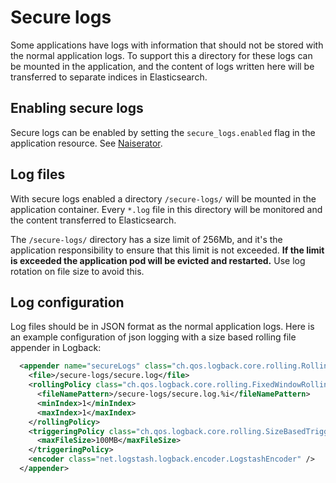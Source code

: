 # Secure logs

Some applications have logs with information that should not be stored
with the normal application logs. To support this a directory for
these logs can be mounted in the application, and the content of logs
written here will be transferred to separate indices in Elasticsearch.

## Enabling secure logs

Secure logs can be enabled by setting the `secure_logs.enabled` flag
in the application resource. See
[Naiserator](https://github.com/nais/naiserator/).

## Log files

With secure logs enabled a directory `/secure-logs/` will be mounted
in the application container. Every `*.log` file in this directory will be
monitored and the content transferred to Elasticsearch.

The `/secure-logs/` directory has a size limit of 256Mb, and it's the
application responsibility to ensure that this limit is not
exceeded. **If the limit is exceeded the application pod will be
evicted and restarted.** Use log rotation on file size to avoid this.

## Log configuration

Log files should be in JSON format as the normal application
logs. Here is an example configuration of json logging with a size
based rolling file appender in Logback:

```xml
  <appender name="secureLogs" class="ch.qos.logback.core.rolling.RollingFileAppender">
    <file>/secure-logs/secure.log</file>
    <rollingPolicy class="ch.qos.logback.core.rolling.FixedWindowRollingPolicy">
      <fileNamePattern>/secure-logs/secure.log.%i</fileNamePattern>
      <minIndex>1</minIndex>
      <maxIndex>1</maxIndex>
    </rollingPolicy>
    <triggeringPolicy class="ch.qos.logback.core.rolling.SizeBasedTriggeringPolicy">
      <maxFileSize>100MB</maxFileSize>
    </triggeringPolicy>
    <encoder class="net.logstash.logback.encoder.LogstashEncoder" />
  </appender>
```
